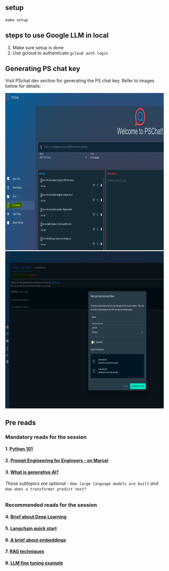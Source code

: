 ## setup
```
make setup
```

## steps to use Google LLM in local
1. Make sure setup is done
2. Use gcloud to authenticate ``` gcloud auth login ```
   

## Generating PS chat key
Visit PSchat dev section for generating the PS chat key. Refer to images below for details:

<img src="images/pschat-1.png" alt="Alt text" title="Title Text" width="900" height="500"/>

<img src="images/pschat-2.png" alt="Alt text" title="Title Text" width="900" height="500"/>

    
## Pre reads

### Mandatory reads for the session

#### 1. [Python 101](https://learnxinyminutes.com/docs/python)

#### 2. [Prompt Engineering for Engineers - on Marcel](https://learningmanagereu.adobe.com/app/learner?accountId=652#/course/1692950)

#### 3. [What is generative AI?](https://searchengineland.com/what-is-generative-ai-how-it-works-432402)

###### _These subtopics are optional_ - `How large language models are built` _and_ `How does a transformer predict text?`

### Recommended reads for the session

#### 4. [Brief about Deep Learning](https://towardsdatascience.com/simply-deep-learning-an-effortless-introduction-45591a1c4abb)

#### 5. [Langchain quick start](https://python.langchain.com/docs/get_started/quickstart)

#### 6. [A brief about embeddings](https://towardsdatascience.com/what-is-embedding-and-what-can-you-do-with-it-61ba7c05efd8)

#### 7. [RAG techniques](https://www.analyticsvidhya.com/blog/2023/09/retrieval-augmented-generation-rag-in-ai/)

#### 8. [LLM fine tuning example](https://www.datacamp.com/tutorial/fine-tuning-llama-2)
